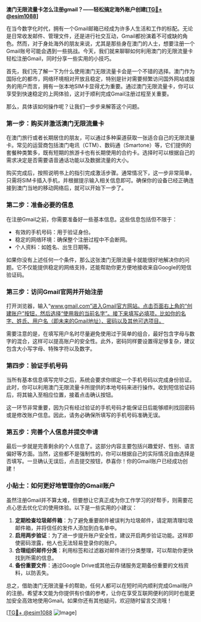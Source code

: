 **澳门无限流量卡怎么注册gmail？——轻松搞定海外账户创建[[TG💪+ @esim1088](https://t.me/s/esim1088)]**

在当今数字化时代，拥有一个Gmail邮箱已经成为许多人生活和工作的标配。无论是日常收发邮件、管理文件，还是进行社交互动，Gmail都扮演着不可或缺的角色。然而，对于身处海外的朋友来说，尤其是那些身在澳门的人士，想要注册一个Gmail账号可能会遇到一些挑战。今天，我们就来聊聊如何利用澳门的无限流量卡轻松注册Gmail，同时分享一些实用的小技巧。

首先，我们先了解一下为什么使用澳门无限流量卡会是一个不错的选择。澳门作为国际化的都市，网络环境相对开放且稳定，特别是针对需要频繁访问国外网站或服务的用户而言，拥有一张本地SIM卡显得尤为重要。通过澳门无限流量卡，你可以享受到快速稳定的上网体验，这对于顺利完成Gmail注册过程至关重要。

那么，具体该如何操作呢？让我们一步步来解答这个问题。

### **第一步：购买并激活澳门无限流量卡**
在澳门旅行或者长期居住的朋友，可以通过多种渠道获取一张适合自己的无限流量卡。常见的运营商包括澳门电讯（CTM）、数码通（Smartone）等，它们提供的套餐种类繁多，既有短期的旅游卡也有长期使用的合约卡。选择时可以根据自己的需求决定是否需要语音通话功能以及数据流量的大小。

购买完成后，按照说明书上的指引完成激活步骤。通常情况下，这一步非常简单，只需将SIM卡插入手机，并根据提示输入相关信息即可。确保你的设备已经正确连接到澳门当地的移动网络后，就可以开始下一步了。

### **第二步：准备必要的信息**
在注册Gmail之前，你需要准备好一些基本信息。这些信息包括但不限于：
- 有效的手机号码：用于验证身份。
- 稳定的网络环境：确保整个注册过程中不会断网。
- 个人资料：如姓名、出生日期等。

如果你没有上述任何一个条件，那么这张澳门无限流量卡就能很好地解决你的问题。它不仅能提供稳定的网络支持，还能帮助你更方便地接收来自Google的短信验证码。

### **第三步：访问Gmail官网并开始注册**
打开浏览器，输入“www.gmail.com”进入Gmail官方网站。点击页面右上角的“创建账户”按钮，然后选择“使用我的当前名字”。接下来填写必填项，比如你的名字、姓氏、用户名（即未来的Gmail地址）、密码以及其他可选项目。

需要注意的是，在填写用户名时尽量避免使用过于简单的组合，最好包含字母与数字的混合，这样可以提高账户的安全性。此外，密码同样要设置得足够复杂，建议包含大小写字母、特殊字符以及数字。

### **第四步：验证手机号码**
当所有基本信息填写完毕之后，系统会要求你绑定一个手机号码以完成身份验证。此时，你可以利用澳门无限流量卡所提供的本地号码来进行操作。收到短信验证码后，将其输入至相应位置，接着点击确认按钮。

这一环节非常重要，因为只有经过验证的手机号码才能保证日后能够顺利找回密码或是修改账户信息。因此，请务必确保所填写的手机号码准确无误。

### **第五步：完善个人信息并提交申请**
最后一步就是完善剩余的个人信息了。这部分内容主要包括兴趣爱好、性别、语言偏好等方面。当然，这些都不是强制性的，你可以根据自己的实际情况自由选择是否填写。一旦确认无误后，点击提交按钮，恭喜你！你的Gmail账户已经成功创建！

### **小贴士：如何更好地管理你的Gmail账户**
虽然注册Gmail并不算太难，但要想让它真正成为你工作学习的好帮手，则需要花点心思去优化它的使用体验。以下是一些实用的小建议：

1. **定期检查垃圾邮件箱**：为了避免重要邮件被误判为垃圾邮件，请定期清理垃圾邮件箱，并将信任的发件人添加到白名单中。
2. **启用两步验证**：为了进一步提升账户安全性，建议开启两步验证功能。这样即使密码泄露，他人也无法轻易登录你的账户。
3. **合理组织邮件分类**：利用标签和过滤器对邮件进行分类整理，可以帮助你更快找到所需的信息。
4. **备份重要文件**：通过Google Drive或其他云存储服务定期备份重要的文档资料，以防丢失。

总之，借助澳门无限流量卡的帮助，任何人都可以在短时间内顺利完成Gmail账户的注册。希望本文能为你提供有价值的参考，让你在享受互联网便利的同时也能更加安全高效地使用Gmail。如果你还有其他疑问，欢迎随时留言交流哦！

[[TG💪+ @esim1088](https://t.me/s/esim1088) ![Image](https://i.postimg.cc/4NQfJmqS/Snipaste-2025-05-13-00-14-12.png)]